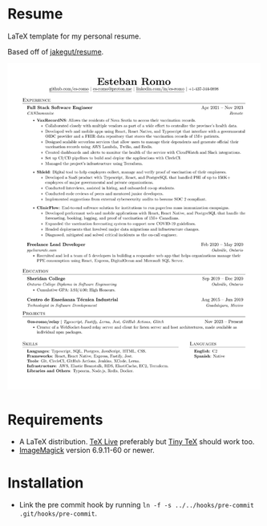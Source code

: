 # Resume
LaTeX template for my personal resume.

Based off of [jakegut/resume](https://github.com/jakegut/resume/).

![Resume Preview](EstebanRomo_Resume.jpg)

# Requirements
 - A LaTeX distribution. [TeX Live](https://www.tug.org/texlive/) preferably but [Tiny TeX](https://yihui.org/tinytex/) should work too.
 - [ImageMagick](https://imagemagick.org/index.php) version 6.9.11-60 or newer.

# Installation
 - Link the pre commit hook by running `ln -f -s ../../hooks/pre-commit .git/hooks/pre-commit`.